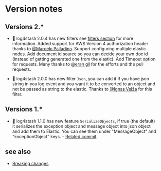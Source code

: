 Version notes
=====================

<!-- ---
layout: docs
title: Version Notes
description: List of version notes
redirect_from: "/version_notes/"
--- -->

## Versions 2.*

* :green_book: log4stash 2.0.4 has new filters see [filters section][filters-section] for more information. Added support for AWS Version 4 authorization header thanks to [@Marcelo Palladino][mfpalladino]. Support configuring multiple elastic nodes. Add document id source so you can decide your own doc id (instead of getting generated one from the elastic). Add Timeout option for requests. Many thanks to [@eran gil][erangil] for the efforts and the pull requests.

* :green_book: log4stash 2.0.0 has new filter `Json`, you can add it if you have json string in you log event and you want it to be converted to an object and not be passed as string to the elastic. Thanks to [@Ignas Velža][ignasv] for this filter.

## Versions 1.*

* :green_book: log4stash 1.1.0 has new feature `SerializeObjects`, if true (the default) it serializes the exception object and message object into json object and add them to Elastic. You can see them under "MessageObject" and "ExceptionObject" keys.  - [Related commit](https://github.com/urielha/log4stash/commit/560676de9b074be70e00f93566c543a846ba5c8e)


## see also 
* [Breaking changes](https://github.com/urielha/log4stash/blob/master/docs/breaking.md)


[ignasv]:https://github.com/ignasv
[erangil]:https://github.com/erangil2
[mfpalladino]:https://github.com/mfpalladino

[filters-section]:https://github.com/urielha/log4stash#filters
